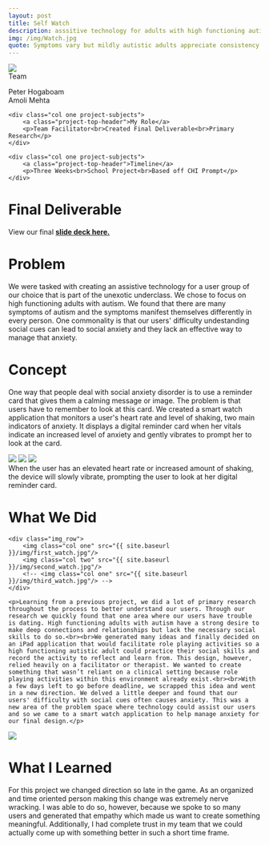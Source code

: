 ```yaml
---
layout: post
title: Self Watch
description: asssitive technology for adults with high functioning autism
img: /img/Watch.jpg
quote: Symptoms vary but mildly autistic adults appreciate consistency and have social anxiety. Danielle Feerst, AutismSees
---
```

<div class="img_row">
	<img class="col three" src="{{ site.baseurl }}/img/Holding_Hands.jpg"/>
</div>

<div class="post-content">
	<div class="col one project-subjects">
		<a class="project-top-header">Team</a>
		<p>Peter Hogaboam<br>Amoli Mehta</p>
	</div>
	
	<div class="col one project-subjects">
		<a class="project-top-header">My Role</a>
		<p>Team Facilitator<br>Created Final Deliverable<br>Primary Research</p>
	</div>
	
	<div class="col one project-subjects">
		<a class="project-top-header">Timeline</a>
		<p>Three Weeks<br>School Project<br>Based off CHI Prompt</p>
	</div>
</div>

<div>
	<h1 class="project-description-title">Final Deliverable</h1>
	<p>View our final <a href="https://iu.box.com/s/ajpuk7z2hcbxg1sek1ugmk4fc0ctj99v"><strong>slide deck here.</strong></a></p>
</div>

<div class="post-content col three">
	<h1 class="project-description-title">Problem</h1>
	<p>We were tasked with creating an assistive technology for a user group of our choice that is part of the unexotic underclass. We chose to focus on high functioning adults with autism. We found that there are many symptoms of autism and the symptoms manifest themselves differently in every person. One commonality is that our users' difficulty  undestanding social cues can lead to social anxiety and they lack an effective way to manage that anxiety.</p>
</div>

<div class="post-content col three">
	<h1 class="project-description-title">Concept</h1>
	<p> One way that people deal with social anxiety disorder is to use a reminder card that gives them a calming message or image. The problem is that users have to remember to look at this card. We created a smart watch application that monitors a user's heart rate and level of shaking, two main indicators of anxiety. It displays a digital reminder card when her vitals indicate an increased level of anxiety and gently vibrates to prompt her to look at the card.</p>
</div>

<div class="post-content">
	<img class="col one testing" src="{{ site.baseurl }}/img/2smartwatch.jpg"/>
	<img class="col one" src="{{ site.baseurl }}/img/1smartwatch.jpg"/>
	<img class="col one" src="{{ site.baseurl }}/img/3smartwatch.jpg"/>
	<div class="col three caption">When the user has an elevated heart rate or increased amount of shaking, the device will slowly vibrate, prompting the user to look at her digital reminder card.</div>
</div>

<div class="post-content col three">
	<h1 class="project-description-title">What We Did</h1>
	
	<div class="img_row">
		<img class="col one" src="{{ site.baseurl }}/img/first_watch.jpg"/>
		<img class="col two" src="{{ site.baseurl }}/img/second_watch.jpg"/>
		<!-- <img class="col one" src="{{ site.baseurl }}/img/third_watch.jpg"/> -->
	</div>

	<p>Learning from a previous project, we did a lot of primary research throughout the process to better understand our users. Through our research we quickly found that one area where our users have trouble is dating. High functioning adults with autism have a strong desire to make deep connections and relationships but lack the necessary social skills to do so.<br><br>We generated many ideas and finally decided on an iPad application that would facilitate role playing activities so a high functioning autistic adult could practice their social skills and record the activity to reflect and learn from. This design, however, relied heavily on a facilitator or therapist. We wanted to create something that wasn’t reliant on a clinical setting because role playing activities within this environment already exist.<br><br>With a few days left to go before deadline, we scrapped this idea and went in a new direction. We delved a little deeper and found that our users' difficulty with social cues often causes anxiety. This was a new area of the problem space where technology could assist our users and so we came to a smart watch application to help manage anxiety for our final design.</p>
</div>


<div class="post-content">
	<img class="col one" src="{{ site.baseurl }}/img/me_whiteboard.jpg"/>
	<div class="col two">
		<h1 class="project-description-title">What I Learned</h1>
		<p>For this project we changed direction so late in the game. As an organized and time oriented person making this change was extremely nerve wracking. I was able to do so, however, because we spoke to so many users and generated that empathy which made us want to create something meaningful. Additionally, I had complete trust in my team that we could actually come up with something better in such a short time frame.</p>
	</div>
</div>




	



